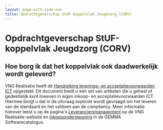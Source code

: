 ```yaml
---
layout: page-with-side-nav
title: Opdrachtgeverschap StUF-koppelvlak Jeugdzorg (CORV)
---
```

# Opdrachtgeverschap StUF-koppelvlak Jeugdzorg (CORV)

## Hoe borg ik dat het koppelvlak ook daadwerkelijk wordt geleverd?
VNG Realisatie heeft de [Handreiking leverings- en acceptatievoorwaarden ICT](http://www.gemmaonline.nl/images/cocreatiebasisgemeente/0/06/130131_Leverings_en_acceptatievoorwaarden_versie_2_Definitief.pdf) opgesteld. 
Dit document biedt u een set van artikelen die u geheel of gedeeltelijk kunt inweven in eigen inkoop- en acceptatievoorwaarden ICT. 
Hiermee borgt u dat in de uitvraag expliciet wordt gevraagd om het leveren van de standaard en het voldoen aan de compliancy. 
Meer informatie hierover leest u op de pagina's [Leveranciersmanagement](https://www.vngrealisatie.nl/onderwerpen/leveranciersmanagement) op de VNG Realisatie-website en [Inkoopondersteuning](https://www.softwarecatalogus.nl/purchase-support) in de GEMMA Softwarecatalogus.